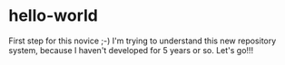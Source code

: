 # hello-world
First step for this novice ;-)
I'm trying to understand this new repository system, because I haven't developed for 5 years or so. Let's go!!!
